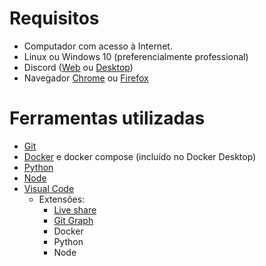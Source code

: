 # Requisitos

* Computador com acesso à Internet.
* Linux ou Windows 10 (preferencialmente professional)
* Discord ([Web](https://discord.com/app) ou [Desktop](https://discord.com/download))
* Navegador [Chrome](https://www.google.com/chrome/) ou [Firefox](https://www.mozilla.org/en-US/firefox/new/)

# Ferramentas utilizadas 

* [Git](https://git-scm.com/downloads)
* [Docker](https://www.docker.com/products/docker-desktop/) e docker compose (incluído no Docker Desktop)
* [Python](https://www.python.org/downloads/)
* [Node](https://nodejs.org/en/download/)
* [Visual Code](https://code.visualstudio.com/download)
  * Extensões:
    * [Live share](https://code.visualstudio.com/learn/collaboration/live-share)
    * [Git Graph](https://www.youtube.com/watch?v=qB7et7fHzMg)
    * Docker
    * Python
    * Node
